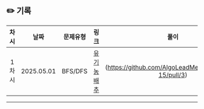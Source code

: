 ## ✏️ 기록   
 
 | 차시 |    날짜    | 문제유형 | 링크 | 풀이 |
 |:----:|:---------:|:----:|:-----:|:----:|
 | 1차시 | 2025.05.01 |  BFS/DFS  | [유기농 배추](https://www.acmicpc.net/problem/1012)|(https://github.com/AlgoLeadMe/AlgoLeadMe-15/pull/3)|
 ---

